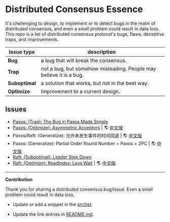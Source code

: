 # Distributed Consensus Essence

It's challenging to design, to implement or to detect bugs in the realm of distributed consensus, and even
a small problem could result in data loss.
This repo is a list of distributed consensus protocol's bugs, flaws, deceptive traps, and improvements.

|  Issue type    | description                                                        |
|  ---           | ---                                                                |
| **Bug**        | a bug that will break the consensus.                               |
| **Trap**       | not a bug, but somehow misleading. People may believe it is a bug. |
| **Suboptimal** | a solution that works, but not in the best way.                    |
| **Optimize**   | Improvement to a current design.                                   |

## Issues

- [Paxos: (Trap): The Bug in Paxos Made Simple](src/list/classic-paxos-forget-decided-value/classic-paxos-forget-decided-value.md)
- [Paxos: (Optimize): Asymmetric Acceptors](src/list/asymmetric-paxos.md) | 🌎 [中文版](src/cn-list/asymmetric-paxos.md)
- Paxos/Raft: (Generalize): 允许未发生事件的时间回退 | 🌎 [中文版](src/cn-list/paxos-revert-rnd.md)
- Paxos: (Generalize): Partial Order Round Number = Paxos + 2PC | 🌎 [中文版](src/cn-list/paxos-partial-order-rnd.md)
- [Raft: (Suboptimal): Leader Step Down](src/list/raft-leader-step-down.md)
- [Raft: (Optimize): ReadIndex: Less Wait](src/list/raft-read-index/raft-read-index.md) | 🌎 [中文版](src/list/raft-read-index/raft-read-index.cn.md)


---

**Contribution**

Thank you for sharing a distributed consensus bug/issue.
Even a small problem could result in data loss.

- Update or add a snippet in the [src/list](src/list).

- Update the link entries in [README.md](README.md).
